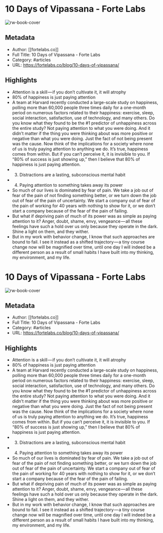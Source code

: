 # 10 Days of Vipassana - Forte Labs

![rw-book-cover](https://readwise-assets.s3.amazonaws.com/static/images/article4.6bc1851654a0.png)

## Metadata
- Author: [[fortelabs.co]]
- Full Title: 10 Days of Vipassana - Forte Labs
- Category: #articles
- URL: https://fortelabs.co/blog/10-days-of-vipassana/

## Highlights
- Attention is a skill — if you don’t cultivate it, it will atrophy
- 80% of happiness is just paying attention
- A team at Harvard recently conducted a large-scale study on happiness, polling more than 60,000 people three times daily for a one-month period on numerous factors related to their happiness: exercise, sleep, social interaction, satisfaction, use of technology, and many others.
  Do you know what they found to be the #1 predictor of unhappiness across the entire study?
  Not paying attention to what you were doing. And it didn’t matter if the thing you were thinking about was more positive or negative than what you were doing. Just the fact of not being present was the cause. Now think of the implications for a society where none of us is truly paying attention to anything we do.
  It’s true, happiness comes from within. But if you can’t perceive it, it is invisible to you. If “80% of success is just showing up,” then I believe that 80% of happiness is just paying attention.
- 3. Distractions are a lasting, subconscious mental habit
- 4. Paying attention to something takes away its power
- So much of our lives is dominated by fear of pain. We take a job out of fear of the pain of not finding something better, or we turn down the job out of fear of the pain of uncertainty. We start a company out of fear of the pain of working for 40 years with nothing to show for it, or we don’t start a company because of the fear of the pain of failing.
- But what if depriving pain of much of its power was as simple as paying attention to it? Anger, doubt, shame, envy, vengeance — all these feelings have such a hold over us only because they operate in the dark. Shine a light on them, and they wither.
- But in my work with behavior change, I know that such approaches are bound to fail. I see it instead as a shifted trajectory — a tiny course change now will be magnified over time, until one day I will indeed be a different person as a result of small habits I have built into my thinking, my environment, and my life.
# 10 Days of Vipassana - Forte Labs

![rw-book-cover](https://readwise-assets.s3.amazonaws.com/static/images/article4.6bc1851654a0.png)

## Metadata
- Author: [[fortelabs.co]]
- Full Title: 10 Days of Vipassana - Forte Labs
- Category: #articles
- URL: https://fortelabs.co/blog/10-days-of-vipassana/

## Highlights
- Attention is a skill — if you don’t cultivate it, it will atrophy
- 80% of happiness is just paying attention
- A team at Harvard recently conducted a large-scale study on happiness, polling more than 60,000 people three times daily for a one-month period on numerous factors related to their happiness: exercise, sleep, social interaction, satisfaction, use of technology, and many others.
  Do you know what they found to be the #1 predictor of unhappiness across the entire study?
  Not paying attention to what you were doing. And it didn’t matter if the thing you were thinking about was more positive or negative than what you were doing. Just the fact of not being present was the cause. Now think of the implications for a society where none of us is truly paying attention to anything we do.
  It’s true, happiness comes from within. But if you can’t perceive it, it is invisible to you. If “80% of success is just showing up,” then I believe that 80% of happiness is just paying attention.
- 3. Distractions are a lasting, subconscious mental habit
- 4. Paying attention to something takes away its power
- So much of our lives is dominated by fear of pain. We take a job out of fear of the pain of not finding something better, or we turn down the job out of fear of the pain of uncertainty. We start a company out of fear of the pain of working for 40 years with nothing to show for it, or we don’t start a company because of the fear of the pain of failing.
- But what if depriving pain of much of its power was as simple as paying attention to it? Anger, doubt, shame, envy, vengeance — all these feelings have such a hold over us only because they operate in the dark. Shine a light on them, and they wither.
- But in my work with behavior change, I know that such approaches are bound to fail. I see it instead as a shifted trajectory — a tiny course change now will be magnified over time, until one day I will indeed be a different person as a result of small habits I have built into my thinking, my environment, and my life.
